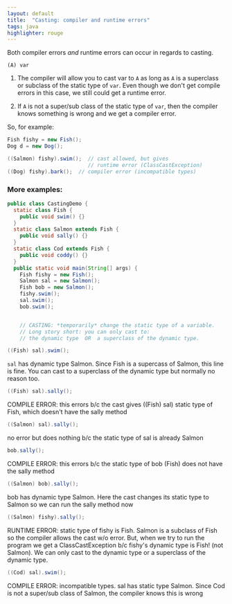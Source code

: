 ```yaml
---
layout: default
title:  "Casting: compiler and runtime errors"
tags: java
highlighter: rouge
---
```


Both compiler errors *and* runtime errors can occur in regards to casting.

`(A) var`

1. The compiler will allow you to cast var to `A` as long as `A` is a superclass or subclass of the static type of `var`. Even though we don't get compile errors in this case, we still could get a runtime error.

2. If `A` is not a super/sub class of the static type of `var`, then the compiler knows something is wrong and we get a compiler error.

So, for example:
```java
Fish fishy = new Fish();
Dog d = new Dog();

((Salmon) fishy).swim();  // cast allowed, but gives
                          // runtime error (ClassCastException)
((Dog) fishy).bark();  // compiler error (incompatible types)
```

### More examples:
```java
public class CastingDemo {
  static class Fish { 
    public void swim() {}
  }
  static class Salmon extends Fish {
    public void sally() {}
  }
  static class Cod extends Fish {
    public void coddy() {}
  }
  public static void main(String[] args) {
    Fish fishy = new Fish();
    Salmon sal = new Salmon();
    Fish bob = new Salmon();
    fishy.swim();
    sal.swim();
    bob.swim();


    // CASTING: *temporarily* change the static type of a variable. 
    // Long story short: you can only cast to:
    // the dynamic type  OR  a superclass of the dynamic type.
```
```java
((Fish) sal).swim();
```
`sal` has dynamic type Salmon. Since Fish is a supercass of Salmon, this line is fine. You can cast to a superclass of the dynamic type but normally no reason too.

```java
((Fish) sal).sally();
```
COMPILE ERROR: this errors b/c the cast gives ((Fish) sal) static type of Fish, which doesn't have the sally method

```java
((Salmon) sal).sally();
```
no error but does nothing b/c the static type of sal is already Salmon

```java
bob.sally();
```              
COMPILE ERROR: this errors b/c the static type of bob (Fish) does not have the sally method

```java
((Salmon) bob).sally();
```
bob has dynamic type Salmon. Here the cast changes its static type to Salmon so we can run the sally method now
    
```java
((Salmon) fishy).sally();
```
RUNTIME ERROR: static type of fishy is Fish. Salmon is a subclass of Fish so the compiler allows the cast w/o error. But, when we try to run the program we get a ClassCastException b/c fishy's dynamic type is Fish! (not Salmon). We can only cast to the dynamic type or a superclass of the dynamic type.

```java
((Cod) sal).swim();
```
COMPILE ERROR: incompatible types. sal has static type Salmon. Since Cod is not a super/sub class of Salmon, the compiler knows this is wrong